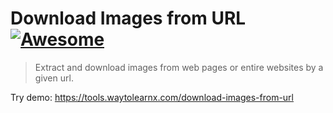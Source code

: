 # Download Images from URL [![Awesome](https://cdn.rawgit.com/sindresorhus/awesome/d7305f38d29fed78fa85652e3a63e154dd8e8829/media/badge.svg)](https://github.com/sindresorhus/awesome)

>Extract and download images from web pages or entire websites by a given url.

Try demo: https://tools.waytolearnx.com/download-images-from-url

